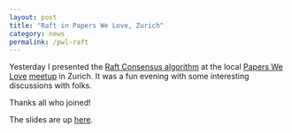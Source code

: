 ```yaml
---
layout: post
title: "Raft in Papers We Love, Zurich"
category: news
permalink: /pwl-raft
---
```


Yesterday I presented the [Raft Consensus algorithm](https://raft.github.io/raft.pdf) 
at the local [Papers We Love](http://paperswelove.org/) 
[meetup](https://www.meetup.com/Papers-we-love-Zurich/events/240580418/) in Zurich. 
It was a fun evening with some interesting discussions with folks. 

Thanks all who joined! 

The slides are up [here](https://github.com/animeshtrivedi/animeshtrivedi.github.io/blob/master/files/pwl-raft.pdf).
